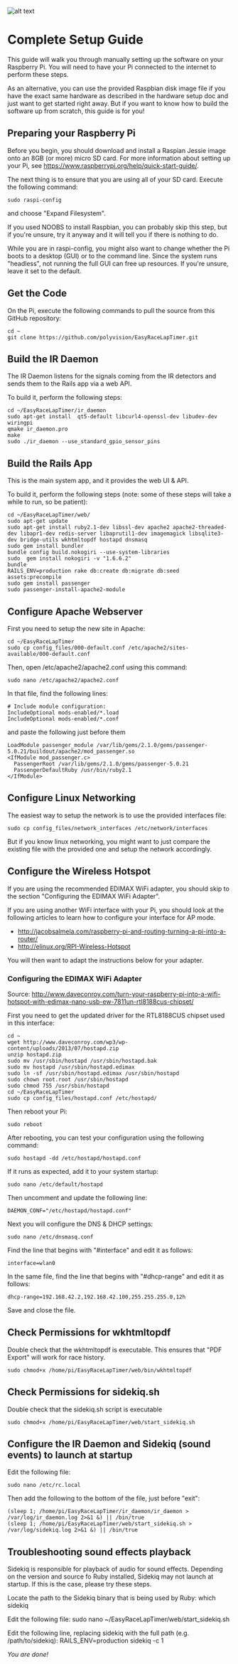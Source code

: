 ![alt text](http://www.easyracelaptimer.com/wp-content/uploads/2016/01/easy_race_lap_timer_logo-1.png "EasyRaceLapTimer")

# Complete Setup Guide

This guide will walk you through manually setting up the software on your Raspberry Pi. You will
need to have your Pi connected to the internet to perform these steps.

As an alternative, you can use the provided Raspbian disk image file if you have the exact same
hardware as described in the hardware setup doc and just want to get started right away. But if you want
to know how to build the software up from scratch, this guide is for you!

## Preparing your Raspberry Pi

Before you begin, you should download and install a Raspian Jessie image onto an 8GB (or more) micro SD card.
For more information about setting up your Pi, see https://www.raspberrypi.org/help/quick-start-guide/.

The next thing is to ensure that you are using all of your SD card. Execute the following command:

    sudo raspi-config

and choose "Expand Filesystem".

If you used NOOBS to install Raspbian, you can probably skip this step, but if you're unsure, try it anyway
and it will tell you if there is nothing to do.

While you are in raspi-config, you might also want to change whether the Pi boots to a desktop (GUI) or to
the command line. Since the system runs "headless", not running the full GUI can free up resources. If you're
unsure, leave it set to the default.

## Get the Code

On the Pi, execute the following commands to pull the source from this GitHub repository:

    cd ~
    git clone https://github.com/polyvision/EasyRaceLapTimer.git

## Build the IR Daemon

The IR Daemon listens for the signals coming from the IR detectors and sends them to the Rails app via
a web API.

To build it, perform the following steps:

    cd ~/EasyRaceLapTimer/ir_daemon
    sudo apt-get install  qt5-default libcurl4-openssl-dev libudev-dev wiringpi
    qmake ir_daemon.pro
    make
    sudo ./ir_daemon --use_standard_gpio_sensor_pins

## Build the Rails App

This is the main system app, and it provides the web UI & API.

To build it, perform the following steps (note: some of these steps will take a while to run, so be patient):

    cd ~/EasyRaceLapTimer/web/
    sudo apt-get update
    sudo apt-get install ruby2.1-dev libssl-dev apache2 apache2-threaded-dev libapr1-dev redis-server libaprutil1-dev imagemagick libsqlite3-dev bridge-utils wkhtmltopdf hostapd dnsmasq
    sudo gem install bundler
    bundle config build.nokogiri --use-system-libraries
    sudo  gem install nokogiri -v "1.6.6.2"
    bundle
    RAILS_ENV=production rake db:create db:migrate db:seed assets:precompile
    sudo gem install passenger
    sudo passenger-install-apache2-module

## Configure Apache Webserver

First you need to setup the new site in Apache:

    cd ~/EasyRaceLapTimer
    sudo cp config_files/000-default.conf /etc/apache2/sites-available/000-default.conf

Then, open /etc/apache2/apache2.conf using this command:

    sudo nano /etc/apache2/apache2.conf

In that file, find the following lines:

    # Include module configuration:
    IncludeOptional mods-enabled/*.load
    IncludeOptional mods-enabled/*.conf

and paste the following just before them

    LoadModule passenger_module /var/lib/gems/2.1.0/gems/passenger-5.0.21/buildout/apache2/mod_passenger.so
    <IfModule mod_passenger.c>
      PassengerRoot /var/lib/gems/2.1.0/gems/passenger-5.0.21
      PassengerDefaultRuby /usr/bin/ruby2.1
    </IfModule>

## Configure Linux Networking

The easiest way to setup the network is to use the provided interfaces file:

    sudo cp config_files/network_interfaces /etc/network/interfaces

But if you know linux networking, you might want to just compare the existing file with
the provided one and setup the network accordingly.

## Configure the Wireless Hotspot

If you are using the recommended EDIMAX WiFi adapter, you should skip to the section "Configuring
the EDIMAX WiFi Adapter".

If you are using another WiFi interface with your Pi, you should look at the following articles
to learn how to configure your interface for AP mode.

* http://jacobsalmela.com/raspberry-pi-and-routing-turning-a-pi-into-a-router/
* http://elinux.org/RPI-Wireless-Hotspot

You will then want to adapt the instructions below for your adapter.

### Configuring the EDIMAX WiFi Adapter

Source: http://www.daveconroy.com/turn-your-raspberry-pi-into-a-wifi-hotspot-with-edimax-nano-usb-ew-7811un-rtl8188cus-chipset/

First you need to get the updated driver for the RTL8188CUS chipset used in this interface:

    cd ~
    wget http://www.daveconroy.com/wp3/wp-content/uploads/2013/07/hostapd.zip
    unzip hostapd.zip
    sudo mv /usr/sbin/hostapd /usr/sbin/hostapd.bak
    sudo mv hostapd /usr/sbin/hostapd.edimax
    sudo ln -sf /usr/sbin/hostapd.edimax /usr/sbin/hostapd
    sudo chown root.root /usr/sbin/hostapd
    sudo chmod 755 /usr/sbin/hostapd
    cd ~/EasyRaceLapTimer
    sudo cp config_files/hostapd.conf /etc/hostapd/

Then reboot your Pi:

    sudo reboot

After rebooting, you can test your configuration using the following command:

    sudo hostapd -dd /etc/hostapd/hostapd.conf

If it runs as expected, add it to your system startup:

    sudo nano /etc/default/hostapd

Then uncomment and update the following line:

    DAEMON_CONF="/etc/hostapd/hostapd.conf"

Next you will configure the DNS & DHCP settings:

    sudo nano /etc/dnsmasq.conf

Find the line that begins with "#interface" and edit it as follows:

    interface=wlan0

In the same file, find the line that begins with "#dhcp-range" and edit it as follows:

    dhcp-range=192.168.42.2,192.168.42.100,255.255.255.0,12h    

Save and close the file.

## Check Permissions for wkhtmltopdf
Double check that the wkhtmltopdf is executable.  This ensures that "PDF Export" will work for race history.

    sudo chmod+x /home/pi/EasyRaceLapTimer/web/bin/wkhtmltopdf

## Check Permissions for sidekiq.sh
Double check that the sidekiq.sh script is executable

    sudo chmod+x /home/pi/EasyRaceLapTimer/web/start_sidekiq.sh

## Configure the IR Daemon and Sidekiq (sound events) to launch at startup

Edit the following file:

    sudo nano /etc/rc.local

Then add the following to the bottom of the file, just before "exit":


    (sleep 1; /home/pi/EasyRaceLapTimer/ir_daemon/ir_daemon > /var/log/ir_daemon.log 2>&1 &) || /bin/true
    (sleep 1; /home/pi/EasyRaceLapTimer/web/start_sidekiq.sh > /var/log/sidekiq.log 2>&1 &) || /bin/true

## Troubleshooting sound effects playback
Sidekiq is responsible for playback of audio for sound effects.  Depending on the version and source fo Ruby installed, Sidekiq may not launch at startup.  If this is the case, please try these steps.

Locate the path to the Sidekiq binary that is being used by Ruby:
    which sidekiq

Edit the following file:
    sudo nano ~/EasyRaceLapTimer/web/start_sidekiq.sh

Edit the following line, replacing sidekiq with the full path (e.g. /path/to/sidekiq):
    RAILS_ENV=production sidekiq -c 1

*You are done!*
